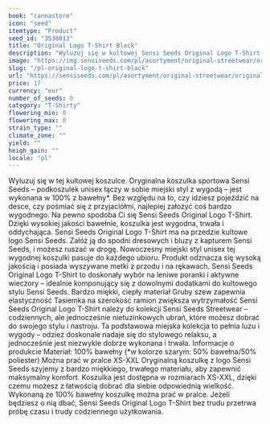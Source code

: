 ```yaml
---
book: "cannastore"
icon: "seed"
itemtype: "Product"
seed_id: "3530013"
title: "Original Logo T-Shirt Black"
description: "Wyluzuj się w kultowej Sensi Seeds Original Logo T-Shirt: podkoszulku unisex łączącym w sobie miejski styl i wygodę. Kup online teraz!"
image: "https://img.sensiseeds.com/pl/asortyment/original-streetwear/original-logo-t-shirt-black-image.png"
slug: "/pl-original-logo-t-shirt-black"
url: "https://sensiseeds.com/pl/asortyment/original-streetwear/original-logo-t-shirt-black?a_aid=cannastore"
price: 17
currency: "eur"
number_of_seeds: 0
category: "T-Shirty"
flowering_min: 0
flowering_max: 0
strain_type: ""
climate_zone: ""
yield: ""
heigh_gain: ""
locale: "pl"
---
```

Wyluzuj się w tej kultowej koszulce. Oryginalna koszulka sportowa Sensi Seeds – podkoszulek unisex łączy w sobie miejski styl z wygodą – jest wykonana w 100% z bawełny*. Bez względu na to, czy idziesz pojeździć na desce, czy pośmiać się z przyjaciółmi, najlepiej założyć coś bardzo wygodnego. Na pewno spodoba Ci się Sensi Seeds Original Logo T-Shirt. Dzięki wysokiej jakości bawełnie, koszulka jest wygodna, trwała i oddychająca. Sensi Seeds Original Logo T-Shirt ma na przedzie kultowe logo Sensi Seeds. Załóż ją do spodni dresowych i bluzy z kapturem Sensi Seeds, i możesz ruszać w drogę. Nowoczesny miejski styl unisex tej wygodnej koszulki pasuje do każdego ubioru. Produkt odznacza się wysoką jakością i posiada wyszywane metki z przodu i na rękawach. Sensi Seeds Original Logo T-Shirt to doskonały wybór na leniwe poranki i aktywne wieczory – idealnie komponujący się z dowolnymi dodatkami do kultowego stylu Sensi Seeds. Bardzo miękki, ciepły materiał Gruby szew zapewnia elastyczność Tasiemka na szerokość ramion zwiększa wytrzymałość Sensi Seeds Original Logo T-Shirt należy do kolekcji Sensi Seeds Streetwear – codziennych, ale jednocześnie nietuzinkowych ubrań, które możesz dobrać do swojego stylu i nastroju. Ta podstawowa miejska kolekcja to pełnia luzu i wygody – odzież doskonale nadaje się do stylowego relaksu, a jednocześnie jest niezwykle dobrze wykonana i trwała. Informacje o produkcie Materiał: 100% bawełny (*w kolorze szarym: 50% bawełna/50% poliester) Można prać w pralce XS-XXL Oryginalną koszulkę z logo Sensi Seeds szyjemy z bardzo miękkiego, trwałego materiału, aby zapewnić maksymalny komfort. Koszulka jest dostępna w rozmiarach XS-XXL, dzięki czemu możesz z łatwością dobrać dla siebie odpowiednią wielkość. Wykonaną ze 100% bawełny koszulkę można prać w pralce. Jeżeli będziesz o nią dbać, Sensi Seeds Original Logo T-Shirt bez trudu przetrwa próbę czasu i trudy codziennego użytkowania.
